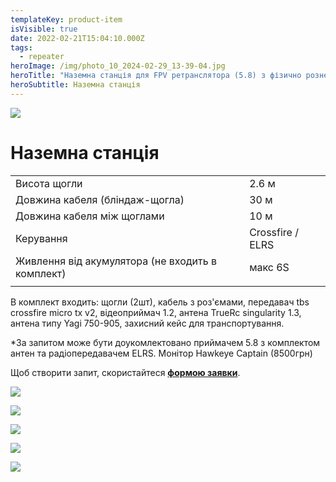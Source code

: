```yaml
---
templateKey: product-item
isVisible: true
date: 2022-02-21T15:04:10.000Z
tags:
  - repeater
heroImage: /img/photo_10_2024-02-29_13-39-04.jpg
heroTitle: "Наземна станція для FPV ретранслятора (5.8) з фізично рознесеними антенами "
heroSubtitle: Наземна станція
---
```

![](/img/img_3338.jpg)

# Наземна станція

|                                                   |                  |
| ------------------------------------------------- | ---------------- |
| Висота щогли                                      | 2.6 м            |
| Довжина кабеля (бліндаж-щогла)                    | 30 м             |
| Довжина кабеля між щоглами                        | 10 м             |
| Керування                                         | Crossfire / ELRS |
| Живлення від акумулятора (﻿не входить в комплект) | макс 6S          |
|                                                   |                  |

В комплект входить:
щогли (2шт), кабель  з роз'ємами,
передавач tbs crossfire micro tx v2,
відеоприймач 1.2,
антена TrueRc singularity 1.3,
антена типу Yagi 750-905,
захисний кейс для транспортування. 

\*За запитом може бути доукомлектовано приймачем 5.8 з комплектом антен та радіопередавачем ELRS.
Монітор Hawkeye Captain (8500грн)

Щоб створити запит, скористайтеся <a href="https://docs.google.com/forms/d/e/1FAIpQLSflTILqQ9CENT9xGsnn4Ke6l-D-2m2yaclV2jH2pzXmjGk51w/viewform" target="_blank" rel="noopener noreferrer">**формою заявки**</a>.

![](/img/img_3346.jpg)

![](/img/зовнішня-антена.png)

![](/img/img_3334.jpg)

![](/img/img_3336.jpg)

![](/img/photo_6_2024-02-29_13-39-04.jpg)